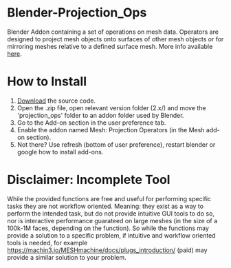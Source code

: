 # Blender-Projection_Ops
Blender Addon containing a set of operations on mesh data. Operators are designed to project mesh objects onto surfaces of other 
mesh objects or for mirroring meshes relative to a defined surface mesh. More info available [here](https://blenderartists.org/t/addon-projection-ops/674923).


# How to Install
1. [Download](https://github.com/MattiasFredriksson/Blender-Projection_Ops/archive/master.zip) the source code.
2. Open the .zip file, open relevant version folder (2.x/) and move the 'projection_ops' folder to an addon folder used by Blender.
3. Go to the Add-on section in the user preference tab.
4. Enable the addon named Mesh: Projection Operators (in the Mesh add-on section).
5. Not there? Use refresh (bottom of user preference), restart blender or google how to install add-ons.






# Disclaimer: Incomplete Tool
While the provided functions are free and useful for performing specific tasks they are not workflow oriented. Meaning: they exist as a way to perform the intended task, but do not provide intuitive GUI tools to do so, nor is interactive performance guarateed on large meshes (in the size of a 100k-1M faces, depending on the function). So while the functions may provide a solution to a specific problem, if intuitive and workflow oriented tools is needed, for example https://machin3.io/MESHmachine/docs/plugs_introduction/ (paid) may provide a similar solution to your problem. 
